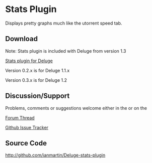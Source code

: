 # Stats Plugin

Displays pretty graphs much like the utorrent speed tab.

## Download

Note: Stats plugin is included with Deluge from version 1.3

[Stats plugin for Deluge](http://github.com/ianmartin/Deluge-stats-plugin/downloads)

Version 0.2.x is for Deluge 1.1.x

Version 0.3.x is for Deluge 1.2

## Discussion/Support

Problems, comments or suggestions welcome either in the  or on the

[Forum Thread](http://forum.deluge-torrent.org/viewtopic.php?f=9&t=24935) 

[Github Issue Tracker](http://github.com/ianmartin/Deluge-stats-plugin/issues)

## Source Code
http://github.com/ianmartin/Deluge-stats-plugin

